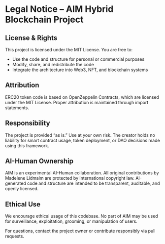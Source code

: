 # Legal Notice – AIM Hybrid Blockchain Project

## License & Rights
This project is licensed under the MIT License. You are free to:
- Use the code and structure for personal or commercial purposes
- Modify, share, and redistribute the code
- Integrate the architecture into Web3, NFT, and blockchain systems

## Attribution
ERC20 token code is based on OpenZeppelin Contracts, which are licensed under the MIT License. Proper attribution is maintained through import statements.

## Responsibility
The project is provided “as is.” Use at your own risk. The creator holds no liability for smart contract usage, token deployment, or DAO decisions made using this framework.

## AI-Human Ownership
AIM is an experimental AI-Human collaboration. All original contributions by Madelene Lidmalm are protected by international copyright law. AI-generated code and structure are intended to be transparent, auditable, and openly licensed.

## Ethical Use
We encourage ethical usage of this codebase. No part of AIM may be used for surveillance, exploitation, grooming, or manipulation of users.

For questions, contact the project owner or contribute responsibly via pull requests.
